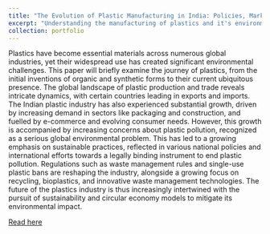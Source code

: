 ```yaml
---
title: "The Evolution of Plastic Manufacturing in India: Policies, Market Scope, and Sustainable Innovations"
excerpt: "Understanding the manufacturing of plastics and it's environmental consequences.<br/><img src='/images/Water.png'>"
collection: portfolio
---
```


Plastics have become essential materials across numerous global industries, yet their
widespread use has created significant environmental challenges. This paper will briefly
examine the journey of plastics, from the initial inventions of organic and synthetic forms to
their current ubiquitous presence. The global landscape of plastic production and trade reveals
intricate dynamics, with certain countries leading in exports and imports. The Indian plastic
industry has also experienced substantial growth, driven by increasing demand in sectors like
packaging and construction, and fuelled by e-commerce and evolving consumer needs.
However, this growth is accompanied by increasing concerns about plastic pollution,
recognized as a serious global environmental problem. This has led to a growing emphasis
on sustainable practices, reflected in various national policies and international efforts towards
a legally binding instrument to end plastic pollution. Regulations such as waste management
rules and single-use plastic bans are reshaping the industry, alongside a growing focus on
recycling, bioplastics, and innovative waste management technologies. The future of the
plastics industry is thus increasingly intertwined with the pursuit of sustainability and circular
economy models to mitigate its environmental impact.

[Read here](https://drive.google.com/file/d/1S9Q89zb5n3BWviKXdd_rN5E6nsCgn9jj/view?usp=sharing)
